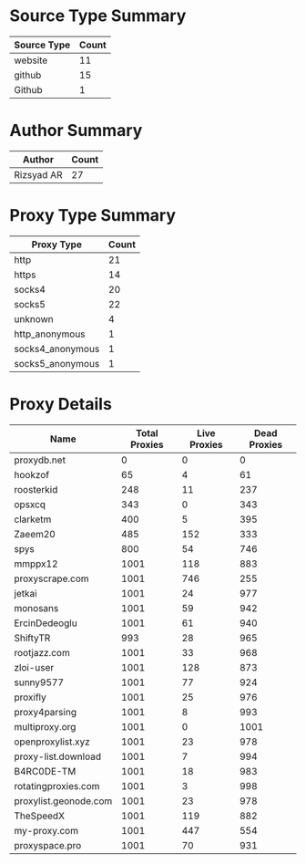 # Source Type Summary

| Source Type | Count |
|-------------|-------|
| website | 11 |
| github | 15 |
| Github | 1 |


# Author Summary

| Author | Count |
|--------|-------|
| Rizsyad AR | 27 |


# Proxy Type Summary

| Proxy Type | Count |
|------------|-------|
| http | 21 |
| https | 14 |
| socks4 | 20 |
| socks5 | 22 |
| unknown | 4 |
| http_anonymous | 1 |
| socks4_anonymous | 1 |
| socks5_anonymous | 1 |


# Proxy Details

| Name | Total Proxies | Live Proxies | Dead Proxies |
|------|---------------|--------------|---------------|
| proxydb.net | 0 | 0 | 0 |
| hookzof | 65 | 4 | 61 |
| roosterkid | 248 | 11 | 237 |
| opsxcq | 343 | 0 | 343 |
| clarketm | 400 | 5 | 395 |
| Zaeem20 | 485 | 152 | 333 |
| spys | 800 | 54 | 746 |
| mmppx12 | 1001 | 118 | 883 |
| proxyscrape.com | 1001 | 746 | 255 |
| jetkai | 1001 | 24 | 977 |
| monosans | 1001 | 59 | 942 |
| ErcinDedeoglu | 1001 | 61 | 940 |
| ShiftyTR | 993 | 28 | 965 |
| rootjazz.com | 1001 | 33 | 968 |
| zloi-user | 1001 | 128 | 873 |
| sunny9577 | 1001 | 77 | 924 |
| proxifly | 1001 | 25 | 976 |
| proxy4parsing | 1001 | 8 | 993 |
| multiproxy.org | 1001 | 0 | 1001 |
| openproxylist.xyz | 1001 | 23 | 978 |
| proxy-list.download | 1001 | 7 | 994 |
| B4RC0DE-TM | 1001 | 18 | 983 |
| rotatingproxies.com | 1001 | 3 | 998 |
| proxylist.geonode.com | 1001 | 23 | 978 |
| TheSpeedX | 1001 | 119 | 882 |
| my-proxy.com | 1001 | 447 | 554 |
| proxyspace.pro | 1001 | 70 | 931 |
